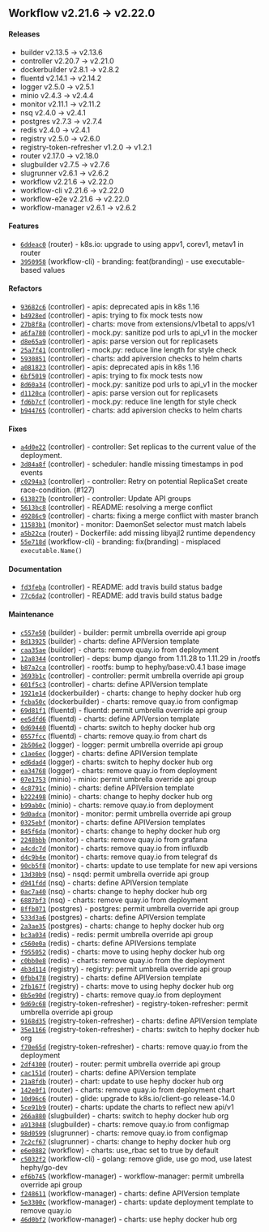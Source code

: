 ## Workflow v2.21.6 -> v2.22.0

#### Releases

- builder v2.13.5 -> v2.13.6
- controller v2.20.7 -> v2.21.0
- dockerbuilder v2.8.1 -> v2.8.2
- fluentd v2.14.1 -> v2.14.2
- logger v2.5.0 -> v2.5.1
- minio v2.4.3 -> v2.4.4
- monitor v2.11.1 -> v2.11.2
- nsq v2.4.0 -> v2.4.1
- postgres v2.7.3 -> v2.7.4
- redis v2.4.0 -> v2.4.1
- registry v2.5.0 -> v2.6.0
- registry-token-refresher v1.2.0 -> v1.2.1
- router v2.17.0 -> v2.18.0
- slugbuilder v2.7.5 -> v2.7.6
- slugrunner v2.6.1 -> v2.6.2
- workflow v2.21.6 -> v2.22.0
- workflow-cli v2.21.6 -> v2.22.0
- workflow-e2e v2.21.6 -> v2.22.0
- workflow-manager v2.6.1 -> v2.6.2

#### Features

- [`6ddeac0`](https://github.com/teamhephy/router/commit/6ddeac092c496dcb6c5546789568bbdf792eb0c5) (router) - k8s.io: upgrade to using appv1, corev1, metav1 in router
- [`3950958`](https://github.com/teamhephy/workflow-cli/commit/3950958b3bbf8b8a8a72feed6f6001642f067b8c) (workflow-cli) - branding: feat(branding) - use executable-based values

#### Refactors

- [`93682c6`](https://github.com/teamhephy/controller/commit/93682c6fceae1619f912b2e00f0b95bca7ace2e8) (controller) - apis: deprecated apis in k8s 1.16
- [`b4928ed`](https://github.com/teamhephy/controller/commit/b4928ed9f20a15459f33d22d6b0d5ec4d5447186) (controller) - apis: trying to fix mock tests now
- [`27b8f8a`](https://github.com/teamhephy/controller/commit/27b8f8a13d836b99a88488fee179c1cfc410c896) (controller) - charts: move from extensions/v1beta1 to apps/v1
- [`a6fa780`](https://github.com/teamhephy/controller/commit/a6fa780f25c7f6381e31ad6460875588e8055561) (controller) - mock.py: sanitize pod urls to api_v1 in the mocker
- [`d8e65a9`](https://github.com/teamhephy/controller/commit/d8e65a94a841179bc7b44538ec1df664013eaaf2) (controller) - apis: parse version out for replicasets
- [`25a7f41`](https://github.com/teamhephy/controller/commit/25a7f41b13d7b397373a5f8548490b82cd1cb313) (controller) - mock.py: reduce line length for style check
- [`5930851`](https://github.com/teamhephy/controller/commit/5930851c78979dd667aa0ce35e03968a2ffa7527) (controller) - charts: add apiversion checks to helm charts
- [`a081823`](https://github.com/teamhephy/controller/commit/a0818232cfed5c10d263fe3ea72441733af9569e) (controller) - apis: deprecated apis in k8s 1.16
- [`6bf5019`](https://github.com/teamhephy/controller/commit/6bf50190458934fbbee5cba80bc4f684b5aee007) (controller) - apis: trying to fix mock tests now
- [`8d60a34`](https://github.com/teamhephy/controller/commit/8d60a347935d04579f18b875ee082b6ab728c278) (controller) - mock.py: sanitize pod urls to api_v1 in the mocker
- [`d1120ca`](https://github.com/teamhephy/controller/commit/d1120ca15270ba0b0bd2dd5d5872c7d42304efb9) (controller) - apis: parse version out for replicasets
- [`fd6b7cf`](https://github.com/teamhephy/controller/commit/fd6b7cf322e6b8332d57e551fa1733dfd8da0a9a) (controller) - mock.py: reduce line length for style check
- [`b944765`](https://github.com/teamhephy/controller/commit/b944765b2ede3272b6ab70c8bb74735e13c6db84) (controller) - charts: add apiversion checks to helm charts

#### Fixes

- [`a4d0e22`](https://github.com/teamhephy/controller/commit/a4d0e22530db83125aa462dae3eb1d1930e7efab) (controller) - controller: Set replicas to the current value of the deployment.
- [`3d84a8f`](https://github.com/teamhephy/controller/commit/3d84a8f12f392dc27b312cf4f85e6d045232af12) (controller) - scheduler: handle missing timestamps in pod events
- [`c0294a3`](https://github.com/teamhephy/controller/commit/c0294a3c1ed25ad900ed1055f151f6def52820b1) (controller) - controller: Retry on potential ReplicaSet create race-condition. (#127)
- [`613827b`](https://github.com/teamhephy/controller/commit/613827bf45b4af6d7e28a37151c4ea6e17c61518) (controller) - controller: Update API groups
- [`5613bc8`](https://github.com/teamhephy/controller/commit/5613bc80acdfae1a449316d20ea64aa198753ca6) (controller) - README: resolving a merge conflict
- [`49286c9`](https://github.com/teamhephy/controller/commit/49286c916f2580407ded14c334139ade112568df) (controller) - charts: fixing a merge conflict with master branch
- [`11583b1`](https://github.com/teamhephy/monitor/commit/11583b134c91c07ae83e6484deb52dc7c27aae67) (monitor) - monitor: DaemonSet selector must match labels
- [`a5b22ca`](https://github.com/teamhephy/router/commit/a5b22caae98b81b9c05db2a8e7900fc9cbc674f9) (router) - Dockerfile: add missing libyajl2 runtime dependency
- [`55e718d`](https://github.com/teamhephy/workflow-cli/commit/55e718d46a1b2d734a496b7feac68ea974d51bb8) (workflow-cli) - branding: fix(branding) - misplaced `executable.Name()`

#### Documentation

- [`fd3feba`](https://github.com/teamhephy/controller/commit/fd3feba12d1e5d5270e2b62f35a7612a556ca5bb) (controller) - README: add travis build status badge
- [`77c6da2`](https://github.com/teamhephy/controller/commit/77c6da2ed1cbe050400d00c80131f0329359dc74) (controller) - README: add travis build status badge

#### Maintenance

- [`c557e50`](https://github.com/teamhephy/builder/commit/c557e5068640b68bc77ac0c1f82ad04c5d453eb8) (builder) - builder: permit umbrella override api group
- [`8d13925`](https://github.com/teamhephy/builder/commit/8d13925053fe721646726f1a387ee81ff6222938) (builder) - charts: define APIVersion template
- [`caa35ae`](https://github.com/teamhephy/builder/commit/caa35ae5b524a0b85c6242ddadba5569d524ae2c) (builder) - charts: remove quay.io from deployment
- [`12a8344`](https://github.com/teamhephy/controller/commit/12a83440b02d2008ffe78c405880edd284788f11) (controller) - deps: bump django from 1.11.28 to 1.11.29 in /rootfs
- [`b87a2ca`](https://github.com/teamhephy/controller/commit/b87a2ca5ce389168cc1c731a494697c55d6e2b3e) (controller) - rootfs: bump to hephy/base:v0.4.1 base image
- [`3693b1c`](https://github.com/teamhephy/controller/commit/3693b1c09a2d9a7334185e493788f7338e8ec0f1) (controller) - controller: permit umbrella override api group
- [`601f5c3`](https://github.com/teamhephy/controller/commit/601f5c31c57293f16b8be7efbf852cb9926ee629) (controller) - charts: define APIVersion template
- [`1921e14`](https://github.com/teamhephy/dockerbuilder/commit/1921e14b805ae345fc962f073e8627d30fd21ebb) (dockerbuilder) - charts: change to hephy docker hub org
- [`fcba50c`](https://github.com/teamhephy/dockerbuilder/commit/fcba50c52e55aad5a7205af497a94aac627e027e) (dockerbuilder) - charts: remove quay.io from configmap
- [`69d81f1`](https://github.com/teamhephy/fluentd/commit/69d81f15c00bbeac736d6979aeacd359c12739c2) (fluentd) - fluentd: permit umbrella override api group
- [`ee5dfd6`](https://github.com/teamhephy/fluentd/commit/ee5dfd6a50e618c4079671751b2aa7cd4dff518f) (fluentd) - charts: define APIVersion template
- [`0d69440`](https://github.com/teamhephy/fluentd/commit/0d694400d8197d66d1a667b101f446408e5a75c3) (fluentd) - charts: switch to hephy docker hub org
- [`0557fcc`](https://github.com/teamhephy/fluentd/commit/0557fcce3617e235dc38c6dbf3ded0e78569c2d5) (fluentd) - charts: remove quay.io from chart ds
- [`2b506e2`](https://github.com/teamhephy/logger/commit/2b506e2ce8ba062f6f9d606a540064bcfe83b437) (logger) - logger: permit umbrella override api group
- [`c1ae6ec`](https://github.com/teamhephy/logger/commit/c1ae6ecdba3fcf8f4f4e087da62eaf785f353081) (logger) - charts: define APIVersion template
- [`ed6dad4`](https://github.com/teamhephy/logger/commit/ed6dad4b47c344ee512f80a5bbe9fb5f32179b6f) (logger) - charts: switch to hephy docker hub org
- [`ea34768`](https://github.com/teamhephy/logger/commit/ea3476819e0b0886b3347f69b910a1c2458f3fbd) (logger) - charts: remove quay.io from deployment
- [`07e1753`](https://github.com/teamhephy/minio/commit/07e1753f64edb67e20ad971751ce2c3e88ef3060) (minio) - minio: permit umbrella override api group
- [`4c8791c`](https://github.com/teamhephy/minio/commit/4c8791c8d266c7a3452dceae18ea4a237e592c6c) (minio) - charts: define APIVersion template
- [`b222498`](https://github.com/teamhephy/minio/commit/b2224988a6fab0bfd9b830f96de5332fa59389ee) (minio) - charts: change to hephy docker hub org
- [`b99ab0c`](https://github.com/teamhephy/minio/commit/b99ab0c64290948257358260ee48d50404fb6630) (minio) - charts: remove quay.io from deployment
- [`9d0adca`](https://github.com/teamhephy/monitor/commit/9d0adca9393a0a54b7f738177d3462e013b058f5) (monitor) - monitor: permit umbrella override api group
- [`0325ebf`](https://github.com/teamhephy/monitor/commit/0325ebf617b36971246a34de5abee4eafea534fb) (monitor) - charts: define APIVersion templates
- [`845f6da`](https://github.com/teamhephy/monitor/commit/845f6da890dd23b52df65ceaaebbd0b98f48d833) (monitor) - charts: change to hephy docker hub org
- [`2248bbb`](https://github.com/teamhephy/monitor/commit/2248bbb5558e32f7902335d60fbfa0aa7432e1e7) (monitor) - charts: remove quay.io from grafana
- [`a4cdc7d`](https://github.com/teamhephy/monitor/commit/a4cdc7dabc0779c3b65c862469627a4bdc9b941c) (monitor) - charts: remove quay.io from influxdb
- [`d4c9b4e`](https://github.com/teamhephy/monitor/commit/d4c9b4e107938c2ecd454700ffd27a89bcf73bd7) (monitor) - charts: remove quay.io from telegraf ds
- [`90cb5f8`](https://github.com/teamhephy/monitor/commit/90cb5f8c804c7a6b5e7d24c113c8b2aaa3b806b2) (monitor) - charts: update to use template for new api versions
- [`13d30b9`](https://github.com/teamhephy/nsq/commit/13d30b96768fceae664927c1212cef21011f5a1b) (nsq) - nsqd: permit umbrella override api group
- [`d941fdd`](https://github.com/teamhephy/nsq/commit/d941fddbee932aafc727e7b02bb9227d95a1d9ee) (nsq) - charts: define APIVersion template
- [`0ac7a40`](https://github.com/teamhephy/nsq/commit/0ac7a40c0f4d4c7e35d3da196066daa6a7ac6ff4) (nsq) - charts: change to hephy docker hub org
- [`6887bf3`](https://github.com/teamhephy/nsq/commit/6887bf317653ba8c19f58be26d6004e99d6fd379) (nsq) - charts: remove quay.io from deployment
- [`8ffb071`](https://github.com/teamhephy/postgres/commit/8ffb0710188f3003c5dee83c4fc5d2e46f089002) (postgres) - postgres: permit umbrella override api group
- [`533d3a6`](https://github.com/teamhephy/postgres/commit/533d3a6a02b91032932f6b2bcd7b20df600c2a54) (postgres) - charts: define APIVersion template
- [`2a3ae35`](https://github.com/teamhephy/postgres/commit/2a3ae3534272e26f49960469075984caae6dcbc4) (postgres) - charts: change to hephy docker hub org
- [`bc3a034`](https://github.com/teamhephy/redis/commit/bc3a034e4d6af744755d84c79600c7c097ee5d67) (redis) - redis: permit umbrella override api group
- [`c560e0a`](https://github.com/teamhephy/redis/commit/c560e0abd6f6e6c4acc1f0e27b7bf64c2d6f1aed) (redis) - charts: define APIVersions template
- [`f955052`](https://github.com/teamhephy/redis/commit/f95505287e827f7416e26a06f1a6d7169113fe5c) (redis) - charts: move to using hephy docker hub org
- [`c0bb0e8`](https://github.com/teamhephy/redis/commit/c0bb0e829917d5f412051dddcea2006dcee5d170) (redis) - charts: remove quay.io from the deployment
- [`4b3d114`](https://github.com/teamhephy/registry/commit/4b3d114f08fa47ec3f17a91d05de342ae0e3d6ff) (registry) - registry: permit umbrella override api group
- [`0fbb478`](https://github.com/teamhephy/registry/commit/0fbb47824305b075269dd1cad9112a766010f71e) (registry) - charts: define APIVersion template
- [`2fb167f`](https://github.com/teamhephy/registry/commit/2fb167f8fb0ba4dadfbe3bbfc2186de007e296a3) (registry) - charts: move to using hephy docker hub org
- [`0b5e90d`](https://github.com/teamhephy/registry/commit/0b5e90df32cf4f1da68b7d8444669ab257aa5fca) (registry) - charts: remove quay.io from deployment
- [`9d69c68`](https://github.com/teamhephy/registry-token-refresher/commit/9d69c6855daf60dbaf22684e78debc31952153ea) (registry-token-refresher) - registry-token-refresher: permit umbrella override api group
- [`9168d35`](https://github.com/teamhephy/registry-token-refresher/commit/9168d3541176521967d6a6e2b66c52272a24711e) (registry-token-refresher) - charts: define APIVersion template
- [`35e1166`](https://github.com/teamhephy/registry-token-refresher/commit/35e116666ce1b059eefa6b03e9123ac4f52e686a) (registry-token-refresher) - charts: switch to hephy docker hub org
- [`f70e65d`](https://github.com/teamhephy/registry-token-refresher/commit/f70e65d6ad265fafcc087acab06c4fa9473cc879) (registry-token-refresher) - charts: remove quay.io from the deployment
- [`2df4300`](https://github.com/teamhephy/router/commit/2df430081caae7e3a65e5bce1725c358d544b6b1) (router) - router: permit umbrella override api group
- [`cac151d`](https://github.com/teamhephy/router/commit/cac151da93cfcb67130e646f381e7584af9483b1) (router) - charts: define APIVersion template
- [`21a8fdb`](https://github.com/teamhephy/router/commit/21a8fdbc42d62c36dd4ff6faecfe5ee62992229d) (router) - chart: update to use hephy docker hub org
- [`142e0f1`](https://github.com/teamhephy/router/commit/142e0f1d361bfc9ac211a5851ce009acfdaf42c9) (router) - charts: remove quay.io from deployment chart
- [`10d96c6`](https://github.com/teamhephy/router/commit/10d96c6c8935a395933ca5b8122df0af67a6ca7c) (router) - glide: upgrade to k8s.io/client-go release-14.0
- [`5ce91b9`](https://github.com/teamhephy/router/commit/5ce91b9c09bf41b8b4e58fba52e1f9cf70565ccb) (router) - charts: update the charts to reflect new api/v1
- [`266a880`](https://github.com/teamhephy/slugbuilder/commit/266a880c55d651801b7156bfe0dfb8a78133345a) (slugbuilder) - charts: switch to hephy docker hub org
- [`a913048`](https://github.com/teamhephy/slugbuilder/commit/a913048dcab8659c350e64b14ca1af9bc332327f) (slugbuilder) - charts: remove quay.io from configmap
- [`98d0599`](https://github.com/teamhephy/slugrunner/commit/98d059915981776b1ba067e7c9315a35b9fa0266) (slugrunner) - charts: remove quay.io from configmap
- [`7c2cf67`](https://github.com/teamhephy/slugrunner/commit/7c2cf67b87341dde0d53f50e0cda996ead6754c1) (slugrunner) - charts: change to hephy docker hub org
- [`e6e0882`](https://github.com/teamhephy/workflow/commit/e6e0882ac416341206953638a759ddfbc3277bb2) (workflow) - charts: use_rbac set to true by default
- [`c5032f2`](https://github.com/teamhephy/workflow-cli/commit/c5032f241f448d2311646230ac68f0eb6d85ce8d) (workflow-cli) - golang: remove glide, use go mod, use latest hephy/go-dev
- [`ef6b745`](https://github.com/teamhephy/workflow-manager/commit/ef6b745157ce424f09b9ef7f001f95da55e2958c) (workflow-manager) - workflow-manager: permit umbrella override api group
- [`f248611`](https://github.com/teamhephy/workflow-manager/commit/f2486112490d2929364c31a0d741125bc0db331b) (workflow-manager) - charts: define APIVersion template
- [`5e3300c`](https://github.com/teamhephy/workflow-manager/commit/5e3300ce210c87d5aa7bb8dcd7236e5aa4a47f98) (workflow-manager) - charts: update deployment template to remove quay.io
- [`46d0bf2`](https://github.com/teamhephy/workflow-manager/commit/46d0bf2781aac9192e0e63e386fa36b8e1d67df7) (workflow-manager) - charts: use hephy docker hub org
